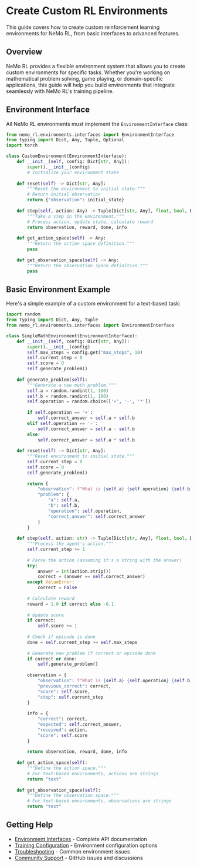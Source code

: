 # Create Custom RL Environments

This guide covers how to create custom reinforcement learning environments for NeMo RL, from basic interfaces to advanced features.

## Overview

NeMo RL provides a flexible environment system that allows you to create custom environments for specific tasks. Whether you're working on mathematical problem solving, game playing, or domain-specific applications, this guide will help you build environments that integrate seamlessly with NeMo RL's training pipeline.

## Environment Interface

All NeMo RL environments must implement the `EnvironmentInterface` class:

```python
from nemo_rl.environments.interfaces import EnvironmentInterface
from typing import Dict, Any, Tuple, Optional
import torch

class CustomEnvironment(EnvironmentInterface):
    def __init__(self, config: Dict[str, Any]):
        super().__init__(config)
        # Initialize your environment state
        
    def reset(self) -> Dict[str, Any]:
        """Reset the environment to initial state."""
        # Return initial observation
        return {"observation": initial_state}
    
    def step(self, action: Any) -> Tuple[Dict[str, Any], float, bool, Dict[str, Any]]:
        """Take a step in the environment."""
        # Process action, update state, calculate reward
        return observation, reward, done, info
    
    def get_action_space(self) -> Any:
        """Return the action space definition."""
        pass
    
    def get_observation_space(self) -> Any:
        """Return the observation space definition."""
        pass
```

## Basic Environment Example

Here's a simple example of a custom environment for a text-based task:

```python
import random
from typing import Dict, Any, Tuple
from nemo_rl.environments.interfaces import EnvironmentInterface

class SimpleMathEnvironment(EnvironmentInterface):
    def __init__(self, config: Dict[str, Any]):
        super().__init__(config)
        self.max_steps = config.get("max_steps", 10)
        self.current_step = 0
        self.score = 0
        self.generate_problem()
    
    def generate_problem(self):
        """Generate a new math problem."""
        self.a = random.randint(1, 100)
        self.b = random.randint(1, 100)
        self.operation = random.choice(['+', '-', '*'])
        
        if self.operation == '+':
            self.correct_answer = self.a + self.b
        elif self.operation == '-':
            self.correct_answer = self.a - self.b
        else:
            self.correct_answer = self.a * self.b
    
    def reset(self) -> Dict[str, Any]:
        """Reset environment to initial state."""
        self.current_step = 0
        self.score = 0
        self.generate_problem()
        
        return {
            "observation": f"What is {self.a} {self.operation} {self.b}?",
            "problem": {
                "a": self.a,
                "b": self.b,
                "operation": self.operation,
                "correct_answer": self.correct_answer
            }
        }
    
    def step(self, action: str) -> Tuple[Dict[str, Any], float, bool, Dict[str, Any]]:
        """Process the agent's action."""
        self.current_step += 1
        
        # Parse the action (assuming it's a string with the answer)
        try:
            answer = int(action.strip())
            correct = (answer == self.correct_answer)
        except ValueError:
            correct = False
        
        # Calculate reward
        reward = 1.0 if correct else -0.1
        
        # Update score
        if correct:
            self.score += 1
        
        # Check if episode is done
        done = self.current_step >= self.max_steps
        
        # Generate new problem if correct or episode done
        if correct or done:
            self.generate_problem()
        
        observation = {
            "observation": f"What is {self.a} {self.operation} {self.b}?",
            "previous_correct": correct,
            "score": self.score,
            "step": self.current_step
        }
        
        info = {
            "correct": correct,
            "expected": self.correct_answer,
            "received": action,
            "score": self.score
        }
        
        return observation, reward, done, info
    
    def get_action_space(self):
        """Define the action space."""
        # For text-based environments, actions are strings
        return "text"
    
    def get_observation_space(self):
        """Define the observation space."""
        # For text-based environments, observations are strings
        return "text"
```

## Getting Help

- [Environment Interfaces](../reference/api.md#environments) - Complete API documentation
- [Training Configuration](../reference/configuration.md) - Environment configuration options
- [Troubleshooting](../reference/troubleshooting.md) - Common environment issues
- [Community Support](https://github.com/NVIDIA-NeMo/RL/issues) - GitHub issues and discussions 